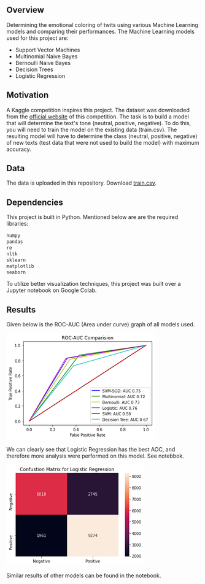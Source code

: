 ## Overview
Determining the emotional coloring of twits using various Machine Learning models and comparing their performances. The Machine Learning models used for this project are: 
- Support Vector Machines
- Multinomial Naive Bayes
- Bernoulli Naive Bayes
- Decision Trees
- Logistic Regression

## Motivation
A Kaggle competition inspires this project. The dataset was downloaded from the [official website](https://www.kaggle.com/c/twitter-sentiment-analysis2) of this competition.
The task is to build a model that will determine the text's tone (neutral, positive, negative). To do this, you will need to train the model on the existing data (train.csv). The resulting model will have to determine the class (neutral, positive, negative) of new texts (test data that were not used to build the model) with maximum accuracy.

## Data
The data is uploaded in this repository. Download [train.csv](https://github.com/kumarapurv/Sentiment-Analysis-on-Twitter-Dataset-using-Machine-Learning-/blob/main/train.csv).

## Dependencies
This project is built in Python. Mentioned below are are the required libraries:
```
numpy
pandas
re
nltk
sklearn
matplotlib
seaborn
```
To utilize better visualization techniques, this project was built over a Jupyter notebook on Google Colab.

## Results
Given below is the ROC-AUC (Area under curve) graph of all models used.

![ROC-AUC Curve of all models](https://github.com/kumarapurv/Sentiment-Analysis-on-Twitter-Dataset-using-Machine-Learning-/blob/main/results/rocauc%20comp.png)

We can clearly see that Logistic Regression has the best AOC, and therefore more analysis were performed on this model. See notebbok.

![Confusion Matrix of Logistic Regression Model](https://github.com/kumarapurv/Sentiment-Analysis-on-Twitter-Dataset-using-Machine-Learning-/blob/main/results/conf%20logistic.png)

Similar results of other models can be found in the notebook.
